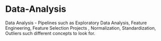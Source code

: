 # Data-Analysis
Data Analysis - Pipelines such as Exploratory Data Analysis, Feature Engineering, Feature Selection Projects , Normalization, Standardization, Outliers such different concepts to look for.
